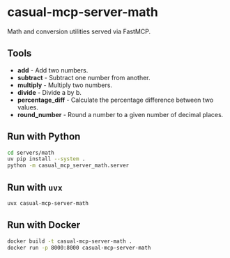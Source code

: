 # casual-mcp-server-math

Math and conversion utilities served via FastMCP.

## Tools

- **add** - Add two numbers.
- **subtract** - Subtract one number from another.
- **multiply** - Multiply two numbers.
- **divide** - Divide a by b.
- **percentage_diff** - Calculate the percentage difference between two values.
- **round_number** - Round a number to a given number of decimal places.

## Run with Python

```bash
cd servers/math
uv pip install --system .
python -m casual_mcp_server_math.server
```

## Run with `uvx`

```bash
uvx casual-mcp-server-math
```

## Run with Docker

```bash
docker build -t casual-mcp-server-math .
docker run -p 8000:8000 casual-mcp-server-math
```
